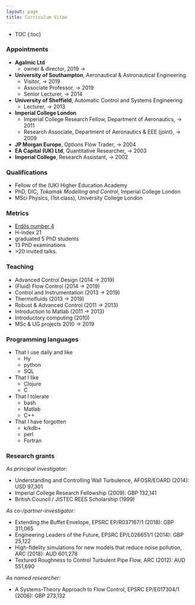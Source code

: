 ```yaml
---
layout: page
title: Curriculum Vitae
---
```


* TOC
{:toc}

### Appointments

* **Agalmic Ltd**
    - owner & director, 2019 &#8594;
*  **University of Southampton**, Aeronautical & Astronautical Engineering
    * Visitor, &#8594; 2019
    * Associate Professor, &#8594; 2019
    * Senior Lecturer, &#8594; 2014
* **University of Sheffield**, Automatic Control and Systems Engineering
    * Lecturer, &#8594; 2013
* **Imperial College London**
    * Imperial College Research Fellow, Department of Aeronautics, &#8594; 2011
    * Research Associate, Department of Aeronautics & EEE (joint), &#8594; 2009
* **JP Morgan Europe**, Options Flow Trader, &#8594; 2004
* **EA Capital (UK) Ltd**, Quantitative Researcher, &#8594; 2003
* **Imperial College**, Research Assistant, &#8594; 2002


### Qualifications

* Fellow of the (UK) Higher Education Academy
* PhD, DIC, *Tokamak Modelling and Control*, Imperial College London
* MSci Physics, (1st class), University College London


### Metrics

* [Erdös number 4](http://en.wikipedia.org/wiki/Erd%C5%91s_number)
* H-index 21
* graduated 5 PhD students
* 13 PhD examinations
* \>20 invited talks.


### Teaching

* Advanced Control Design (2014 &#8594; 2019)
* (Fluid) Flow Control (2014 &#8594; 2019)
* Control and Instrumentation (2013 &#8594; 2019)
* Thermofluids (2013 &#8594; 2019)
* Robust & Advanced Control (2011 &#8594; 2013)
* Introduction to Matlab (2011 &#8594; 2013)
* Introductory computing (2010)
* MSc & UG projects 2010 &#8594; 2019


### Programming languages

* That I use daily and like
    * Hy
    * python
    * SQL
* That I like
    * Clojure
    * C
* That I tolerate
    * bash
    * Matlab
    * C++
* That I have forgotten
    * k/kdb+
    * perl
    * Fortran


### Research grants

*As principal investigator:*

* Understanding and Controlling Wall Turbulence, AFOSR/EOARD (2014): USD 97,301
* Imperial College Research Fellowship (2009): GBP 132,141
* British Council / JISTEC REES Scholarship (1999)

*As co-/partner-investigator:*

* Extending the Buffet Envelope, EPSRC EP/R037167/1 (2018): GBP 311,065
* Engineering Leaders of the Future, EPSRC EP/L026651/1 (2014): GBP 25,122
* High-fidelity simulations for new models that reduce noise pollution, ARC (2018): AUD 601,278
* Textured Roughness to Control Turbulent Pipe Flow, ARC (2012): AUD 551,690

*As named researcher:*

* A Systems-Theory Approach to Flow Control, EPSRC EP/E017304/1 (2006): GBP 273,132
